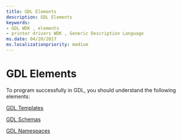 ```yaml
---
title: GDL Elements
description: GDL Elements
keywords:
- GDL WDK , elements
- printer drivers WDK , Generic Description Language
ms.date: 04/20/2017
ms.localizationpriority: medium
---
```


# GDL Elements


To program successfully in GDL, you should understand the following elements:

[GDL Templates](gdl-templates.md)

[GDL Schemas](gdl-schemas.md)

[GDL Namespaces](gdl-namespaces.md)

 

 




